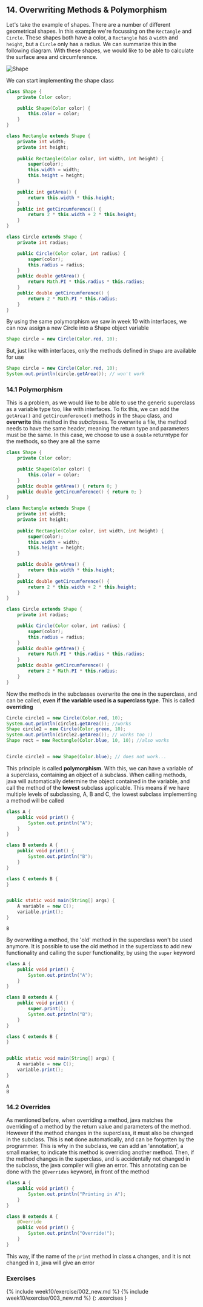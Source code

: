 ## 14. Overwriting Methods & Polymorphism

Let's take the example of shapes. There are a number of different geometrical shapes. In this example we're focussing on the `Rectangle` and `Circle`. These shapes both have a color, a `Rectangle` has a `width` and `height`, but a `Circle` only has a radius. We can summarize this in the following diagram. With these shapes, we would like to be able to calculate the surface area and circumference.

![Shape](images/10_shape.png)

We can start implementing the shape class

```java
class Shape {
    private Color color;

    public Shape(Color color) {
        this.color = color;
    }
}

class Rectangle extends Shape {
    private int width;
    private int height;
    
    public Rectangle(Color color, int width, int height) {
        super(color);
        this.width = width;
        this.height = height;
    }

    public int getArea() {
        return this.width * this.height;
    }
    public int getCircumference() {
        return 2 * this.width + 2 * this.height;
    }
}

class Circle extends Shape {
    private int radius;

    public Circle(Color color, int radius) {
        super(color);
        this.radius = radius;
    }
    public double getArea() {
        return Math.PI * this.radius * this.radius;
    }
    public double getCircumference() {
        return 2 * Math.PI * this.radius;
    }
}
```

By using the same polymorphism we saw in week 10 with interfaces, we can now assign a new Circle into a Shape object variable

```java
Shape circle = new Circle(Color.red, 10);
```

But, just like with interfaces, only the methods defined in `Shape` are available for use

```java
Shape circle = new Circle(Color.red, 10);
System.out.println(circle.getArea()); // won't work
```

### 14.1 Polymorphism

This is a problem, as we would like to be able to use the generic superclass as a variable type too, like with interfaces. To fix this, we can add the `getArea()` and `getCircumference()` methods in the `Shape` class, and **overwrite** this method in the *subclass*es. To overwrite a file, the method needs to have the same header, meaning the return type and parameters must be the same. In this case, we choose to use a `double` returntype for the methods, so they are all the same

```java
class Shape {
    private Color color;

    public Shape(Color color) {
        this.color = color;
    }
    public double getArea() { return 0; }
    public double getCircumference() { return 0; }
}

class Rectangle extends Shape {
    private int width;
    private int height;
    
    public Rectangle(Color color, int width, int height) {
        super(color);
        this.width = width;
        this.height = height;
    }

    public double getArea() {
        return this.width * this.height;
    }
    public double getCircumference() {
        return 2 * this.width + 2 * this.height;
    }
}

class Circle extends Shape {
    private int radius;

    public Circle(Color color, int radius) {
        super(color);
        this.radius = radius;
    }
    public double getArea() {
        return Math.PI * this.radius * this.radius;
    }
    public double getCircumference() {
        return 2 * Math.PI * this.radius;
    }
}
```

Now the methods in the subclasses overwrite the one in the superclass, and can be called, **even if the variable used is a superclass type**. This is called **overriding**

```java
Circle circle1 = new Circle(Color.red, 10);
System.out.println(circle1.getArea()); //works
Shape circle2 = new Circle(Color.green, 10);
System.out.println(circle2.getArea()); // works too :)
Shape rect = new Rectangle(Color.blue, 10, 10); //also works


Circle circle3 = new Shape(Color.blue); // does not work...
```

This principle is called **polymorphism**. With this, we can have a variable of a superclass, containing an object of a subclass. When calling methods, java will automatically determine the object contained in the variable, and call the method of the **lowest** subclass applicable. This means if we have multiple levels of subclassing, A, B and C, the lowest subclass implementing a method will be called

```java
class A {
    public void print() {
        System.out.println("A");
    }
}

class B extends A {
    public void print() {
        System.out.println("B");
    }
}

class C extends B {
}


public static void main(String[] args) {
    A variable = new C();
    variable.print();
}
```

```output
B
```

By overwriting a method, the 'old' method in the superclass won't be used anymore. It is possible to use the old method in the superclass to add new functionality and calling the super functionality, by using the `super` keyword

```java
class A {
    public void print() {
        System.out.println("A");
    }
}

class B extends A {
    public void print() {
        super.print();
        System.out.println("B");
    }
}

class C extends B {
}


public static void main(String[] args) {
    A variable = new C();
    variable.print();
}
```

```output
A
B
```

### 14.2 Overrides

As mentioned before, when overriding a method, java matches the overriding of a method by the return value and parameters of the method. However if the method changes in the superclass, it must also be changed in the subclass. This is **not** done automatically, and can be forgotten by the programmer. This is why in the subclass, we can add an 'annotation', a small marker, to indicate this method is overriding another method. Then, if the method changes in the superclass, and is accidentally not changed in the subclass, the java compiler will give an error. This annotating can be done with the `@Overrides` keyword, in front of the method

```java
class A {
    public void print() { 
        System.out.println("Printing in A"); 
    }
}

class B extends A {
    @Override
    public void print() {
        System.out.println("Override!");
    }
}
```

This way, if the name of the `print` method in class `A` changes, and it is not changed in `B`, java will give an error

### Exercises
{% include week10/exercise/002_new.md %}
{% include week10/exercise/003_new.md %}
{: .exercises }
